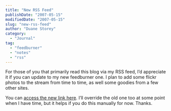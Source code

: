 ```yaml
---
title: "New RSS Feed"
publishDate: "2007-05-15"
modifiedDate: "2007-05-15"
slug: "new-rss-feed"
author: "Duane Storey"
category:
  - "Journal"
tag:
  - "feedburner"
  - "notes"
  - "rss"
---
```


For those of you that primarily read this blog via my RSS feed, I’d appreciate it if you can update to my new feedburner one. I plan to add some flickr photos to the stream from time to time, as well some goodies from a few other sites.

You can [access the new link here](feed://feeds.feedburner.com/duanestorey?format=xml). I’ll override the old one too at some point when I have time, but it helps if you do this manually for now. Thanks.